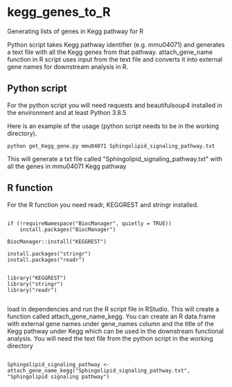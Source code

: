 # kegg_genes_to_R
Generating lists of genes in Kegg pathway for R

Python script takes Kegg pathway identifier (e.g. mmu04071) and generates a text file with all the Kegg genes from that pathway. attach_gene_name function in R script uses input from the text file and converts it into external gene names for downstream analysis in R.

## Python script

For the python script you will need requests and beautifulsoup4 installed in the environment and at least Python 3.8.5

Here is an example of the usage (python script needs to be in the working directory).

```{shell, echo = TRUE, eval = TRUE, collapse = TRUE}
python get_Kegg_gene.py mmu04071 Sphingolipid_signaling_pathway.txt
```

This will generate a txt file called "Sphingolipid_signaling_pathway.txt" with all the genes in mmu04071 Kegg pathway

## R function
For the R function you need readr, KEGGREST and stringr installed.

```{r, echo = TRUE, eval = TRUE, collapse = TRUE}

if (!requireNamespace("BiocManager", quietly = TRUE))
    install.packages("BiocManager")

BiocManager::install("KEGGREST")

install.packages("stringr")
install.packages("readr")


library("KEGGREST")
library("stringr")
library("readr")


```
load in dependencies and run the R script file in RStudio. This will create a function called attach_gene_name_kegg. You can create an R data.frame with external gene names under gene_names column and the title of the Kegg pathway under Kegg which can be used in the downstream functional analysis. You will need the text file from the python script in the working directory

```{r, echo = TRUE, eval = TRUE, collapse = TRUE}

Sphingolipid_signaling_pathway <- attach_gene_name_kegg("Sphingolipid_signaling_pathway.txt", "Sphingolipid signaling pathway")

```